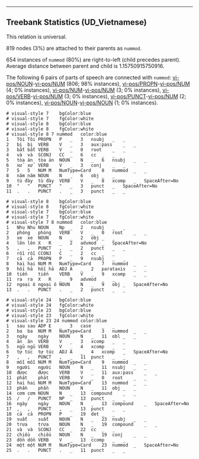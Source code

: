 

--------------------------------------------------------------------------------

## Treebank Statistics (UD_Vietnamese)

This relation is universal.

819 nodes (3%) are attached to their parents as `nummod`.

654 instances of `nummod` (80%) are right-to-left (child precedes parent).
Average distance between parent and child is 1.15750915750916.

The following 6 pairs of parts of speech are connected with `nummod`: [vi-pos/NOUN]()-[vi-pos/NUM]() (806; 98% instances), [vi-pos/PROPN]()-[vi-pos/NUM]() (4; 0% instances), [vi-pos/NUM]()-[vi-pos/NUM]() (3; 0% instances), [vi-pos/VERB]()-[vi-pos/NUM]() (3; 0% instances), [vi-pos/PUNCT]()-[vi-pos/NUM]() (2; 0% instances), [vi-pos/NOUN]()-[vi-pos/NOUN]() (1; 0% instances).


~~~ conllu
# visual-style 7	bgColor:blue
# visual-style 7	fgColor:white
# visual-style 8	bgColor:blue
# visual-style 8	fgColor:white
# visual-style 8 7 nummod	color:blue
1	Tôi	Tôi	PROPN	P	_	3	nsubj	_	_
2	bị	bị	VERB	V	_	3	aux:pass	_	_
3	bắt	bắt	VERB	V	_	0	root	_	_
4	và	và	SCONJ	CC	_	6	cc	_	_
5	tòa án	tòa án	NOUN	N	_	6	nsubj	_	_
6	xử	xử	VERB	V	_	3	conj	_	_
7	5	5	NUM	M	NumType=Card	8	nummod	_	_
8	năm	năm	NOUN	N	_	6	obj	_	_
9	tù đày	tù đày	VERB	V	_	8	xcomp	_	SpaceAfter=No
10	"	"	PUNCT	"	_	3	punct	_	SpaceAfter=No
11	.	.	PUNCT	.	_	3	punct	_	_

~~~


~~~ conllu
# visual-style 8	bgColor:blue
# visual-style 8	fgColor:white
# visual-style 7	bgColor:blue
# visual-style 7	fgColor:white
# visual-style 7 8 nummod	color:blue
1	Nhu	Nhu	NOUN	Np	_	2	nsubj	_	_
2	phóng	phóng	VERB	V	_	0	root	_	_
3	xe	xe	NOUN	N	_	2	obj	_	_
4	lên	lên	X	R	_	2	advmod	_	SpaceAfter=No
5	,	,	PUNCT	,	_	2	punct	_	_
6	rồi	rồi	CCONJ	C	_	2	cc	_	_
7	cả	cả	PROPN	P	_	9	nsubj	_	_
8	hai	hai	NUM	M	NumType=Card	7	nummod	_	_
9	hối hả	hối hả	ADJ	A	_	2	parataxis	_	_
10	tiến	tiến	VERB	V	_	9	xcomp	_	_
11	ra	ra	X	R	_	9	advmod	_	_
12	ngoại ô	ngoại ô	NOUN	N	_	9	obj	_	SpaceAfter=No
13	.	.	PUNCT	.	_	2	punct	_	_

~~~


~~~ conllu
# visual-style 24	bgColor:blue
# visual-style 24	fgColor:white
# visual-style 23	bgColor:blue
# visual-style 23	fgColor:white
# visual-style 23 24 nummod	color:blue
1	sau	sau	ADP	E	_	3	case	_	_
2	ba	ba	NUM	M	NumType=Card	3	nummod	_	_
3	ngày	ngày	NOUN	N	_	11	obl	_	_
4	ăn	ăn	VERB	V	_	3	xcomp	_	_
5	ngủ	ngủ	VERB	V	_	4	xcomp	_	_
6	tự túc	tự túc	ADJ	A	_	4	xcomp	_	SpaceAfter=No
7	,	,	PUNCT	,	_	11	punct	_	_
8	mỗi	mỗi	NUM	M	NumType=Card	9	nummod	_	_
9	người	người	NOUN	N	_	11	nsubj	_	_
10	được	được	VERB	V	_	11	aux:pass	_	_
11	phát	phát	VERB	V	_	0	root	_	_
12	hai	hai	NUM	M	NumType=Card	13	nummod	_	_
13	phần	phần	NOUN	N	_	11	obj	_	_
14	cơm	cơm	NOUN	N	_	13	compound	_	_
15	/	/	PUNCT	NP	_	13	punct	_	_
16	ngày	ngày	NOUN	N	_	13	compound	_	SpaceAfter=No
17	,	,	PUNCT	,	_	13	punct	_	_
18	cả	cả	PROPN	P	_	19	det	_	_
19	suất	suất	NOUN	N	_	23	nsubj	_	_
20	trưa	trưa	NOUN	N	_	19	compound	_	_
21	và	và	SCONJ	CC	_	22	cc	_	_
22	chiều	chiều	NOUN	N	_	19	conj	_	_
23	dồn	dồn	VERB	V	_	13	ccomp	_	_
24	một	một	NUM	M	NumType=Card	23	nummod	_	SpaceAfter=No
25	.	.	PUNCT	.	_	11	punct	_	_

~~~


